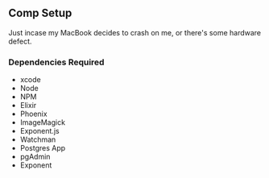## Comp Setup

Just incase my MacBook decides to crash on me, or there's some hardware defect.


### Dependencies Required

- xcode
- Node
- NPM
- Elixir
- Phoenix
- ImageMagick
- Exponent.js
- Watchman
- Postgres App
- pgAdmin
- Exponent
